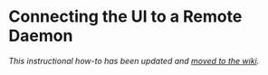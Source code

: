 # Connecting the UI to a Remote Daemon

_This instructional how-to has been updated and [moved to the wiki](https://github.com/DogeChia-Network/dogechia-blockchain/wiki/Connecting-the-UI-to-a-remote-daemon)._
